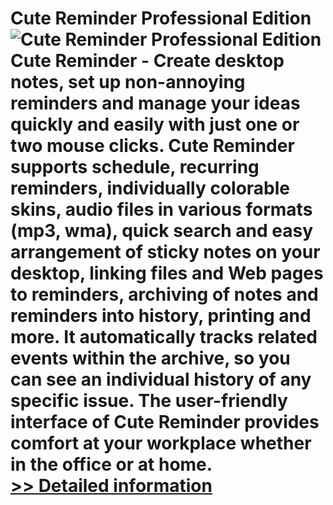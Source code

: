 # Cute Reminder Professional Edition<br />![Cute Reminder Professional Edition](https://mycommerce.akamaized.net/api/pimages/P300032041/BIG/300032041.GIF)<br />Cute Reminder - Create desktop notes, set up non-annoying reminders and manage your ideas quickly and easily with just one or two mouse clicks. Cute Reminder supports schedule, recurring reminders, individually colorable skins, audio files in various formats (mp3, wma), quick search and easy arrangement of sticky notes on your desktop, linking files and Web pages to reminders, archiving of notes and reminders into history, printing and more. It automatically tracks related events within the archive, so you can see an individual history of any specific issue. The user-friendly interface of Cute Reminder provides comfort at your workplace whether in the office or at home.<br />[>> Detailed information](https://secure.shareit.com/shareit/product.html?productid=300032041&affiliateid=200057808)